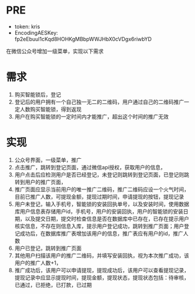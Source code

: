 # PRE
- token: kris
- EncodingAESKey: fp2eEbuul1cKqd8HOHKgMBbpWWJHbX0cVDgx6riwbYD

在微信公众号增加一级菜单，实现以下需求
# 需求
1. 购买智能锁后，登记
2. 登记后的用户拥有一个自己独一无二的二维码，用户通过自己的二维码推广一定人数购买智能锁，得到返现
3. 用户在购买智能锁的一定时间内才能推广，超出这个时间的推广无效

# 实现
1. 公众号界面，一级菜单，推广
2. 点击推广，跳转到登记页面，通过微信api授权，获取用户的信息，
3. 用户点击后应检测用户是否已经登记，未登记则跳转到登记页面，已登记则跳转到用户的推广页面，
4. 推广页面应显示当前用户的唯一推广二维码，推广二维码应设一个火气时间，目前已推广人数，可提现金额，提现过期时间，申请提现的按钮，提现记录
4. 用户未登记，输入手机号，智能锁的安装回执单号，以及安装时间，使用数据库用户信息表存储用户id，手机号，用户的安装回执，用户的智能锁的安装日期，以及提交日期，提交时检查信息是否在数据库中已存在，已存在提示用户核实信息，不存在则信息入库，提示用户登记成功，跳转到推广页面；用户登记成功后，在数据库推广表增加该用户的信息，推广表应有用户的id，推广人数
5. 用户已登记，跳转到推广页面
6. 其他用户扫描该用户的推广二维码，并填写安装回执，视为本次推广成功，该用户的推广人数+1，
7. 推广成功后，该用户可以申请提现，提现成功后，该用户可以查看提现记录，提现记录中应显示提现时间，提现金额，提现状态，提现状态包括：待审核，已通过，已拒绝，已打款，已过期

